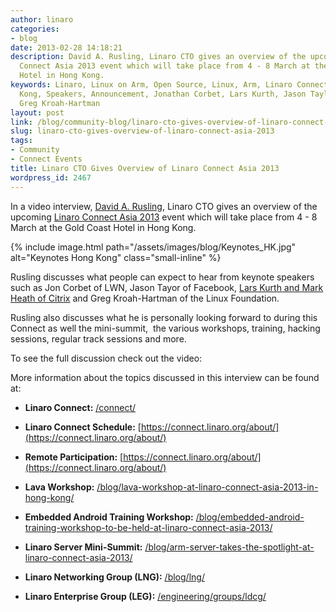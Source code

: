 ```yaml
---
author: linaro
categories:
- blog
date: 2013-02-28 14:18:21
description: David A. Rusling, Linaro CTO gives an overview of the upcoming Linaro
  Connect Asia 2013 event which will take place from 4 - 8 March at the Gold Coast
  Hotel in Hong Kong.
keywords: Linaro, Linux on Arm, Open Source, Linux, Arm, Linaro Connect, LCA13-Hong
  Kong, Speakers, Announcement, Jonathan Corbet, Lars Kurth, Jason Taylor, Greg K-H,
  Greg Kroah-Hartman
layout: post
link: /blog/community-blog/linaro-cto-gives-overview-of-linaro-connect-asia-2013/
slug: linaro-cto-gives-overview-of-linaro-connect-asia-2013
tags:
- Community
- Connect Events
title: Linaro CTO Gives Overview of Linaro Connect Asia 2013
wordpress_id: 2467
---
```


In a video interview, [David A. Rusling](/about/), Linaro CTO gives an overview of the upcoming [Linaro Connect Asia 2013](https://connect.linaro.org) event which will take place from 4 - 8 March at the Gold Coast Hotel in Hong Kong.

{% include image.html path="/assets/images/blog/Keynotes_HK.jpg" alt="Keynotes Hong Kong" class="small-inline" %}

Rusling discusses what people can expect to hear from keynote speakers such as Jon Corbet of LWN, Jason Tayor of Facebook, [Lars Kurth and Mark Heath of Citrix](/blog/arm-server-takes-the-spotlight-at-linaro-connect-asia-2013/) and Greg Kroah-Hartman of the Linux Foundation.

Rusling also discusses what he is personally looking forward to during this Connect as well the mini-summit,  the various workshops, training, hacking sessions, regular track sessions and more.

To see the full discussion check out the video:

More information about the topics discussed in this interview  can be found at:

  * **Linaro Connect:** [/connect/](https://connect.linaro.org)


  * **Linaro Connect Schedule:** [https://connect.linaro.org/about/](https://connect.linaro.org/about/)


  * **Remote Participation:** [https://connect.linaro.org/about/](https://connect.linaro.org/about/)


  * **Lava Workshop:** [/blog/lava-workshop-at-linaro-connect-asia-2013-in-hong-kong/](/blog/lava-workshop-at-linaro-connect-asia-2013-in-hong-kong/)


  * **Embedded Android Training Workshop:** [/blog/embedded-android-training-workshop-to-be-held-at-linaro-connect-asia-2013/](/blog/embedded-android-training-workshop-to-be-held-at-linaro-connect-asia-2013/)


  * **Linaro Server Mini-Summit:** [/blog/arm-server-takes-the-spotlight-at-linaro-connect-asia-2013/](/blog/arm-server-takes-the-spotlight-at-linaro-connect-asia-2013/)


  * **Linaro Networking Group (LNG):** [/blog/lng/](/blog/lng/)


  * **Linaro Enterprise Group (LEG):** [/engineering/groups/ldcg/](/engineering/datacenter-and-cloud/)
